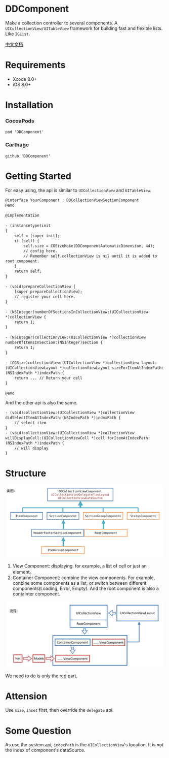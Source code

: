 # DDComponent
Make a collection controller to several components. A `UICollectionView/UITableView` framework for building fast and flexible lists. Like `IGList`.

[中文文档](./README-zh.md)

# Requirements

* Xcode 8.0+
* iOS 8.0+

# Installation

### CocoaPods

```
pod 'DDComponent'
```

### Carthage

```
github 'DDComponent'
```

# Getting Started

For easy using, the api is similar to `UICollectionView` and `UITableView`.


```objc
@interface YourComponent : DDCollectionViewSectionComponent
@end

@implementation

- (instancetype)init
{
    self = [super init];
    if (self) {
        self.size = CGSizeMake(DDComponentAutomaticDimension, 44);
        // config here. 
        // Remember self.collectionView is nil until it is added to root component.
    }
    return self;
}

- (void)prepareCollectionView {
    [super prepareCollectionView];
    // register your cell here.
}

- (NSInteger)numberOfSectionsInCollectionView:(UICollectionView *)collectionView {
    return 1;
}

- (NSInteger)collectionView:(UICollectionView *)collectionView numberOfItemsInSection:(NSInteger)section {
    return 1;
}

- (CGSize)collectionView:(UICollectionView *)collectionView layout:(UICollectionViewLayout *)collectionViewLayout sizeForItemAtIndexPath:(NSIndexPath *)indexPath {
    return ... // Return your cell
}

@end
```

And the other api is also the same.

```objc
- (void)collectionView:(UICollectionView *)collectionView didSelectItemAtIndexPath:(NSIndexPath *)indexPath {
    // select item
}
- (void)collectionView:(UICollectionView *)collectionView willDisplayCell:(UICollectionViewCell *)cell forItemAtIndexPath:(NSIndexPath *)indexPath {
    // will display
}
```

# Structure

![](./Images/structure.png)

1. View Component: displaying. for example, a list of cell or just an element。
2. Container Component: combine the view components. For example, conbine some components as a list, or switch between different components(Loading, Error, Empty). And the root component is also a containter component.

![](./Images/structure2.png)

We need to do is only the red part.

# Attension

Use `size`, `inset` first, then override the `delegate` api.

# Some Question

As use the system api, `indexPath` is the `UICollectionView`'s location. It is not the index of component's dataSource.
